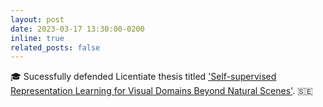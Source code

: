 ```yaml
---
layout: post
date: 2023-03-17 13:30:00-0200
inline: true
related_posts: false
---
```



🎓 Sucessfully defended Licentiate thesis titled ['Self-supervised Representation Learning for Visual Domains Beyond Natural Scenes'](https://www.diva-portal.org/smash/record.jsf?pid=diva2%3A1732072). 🇸🇪
